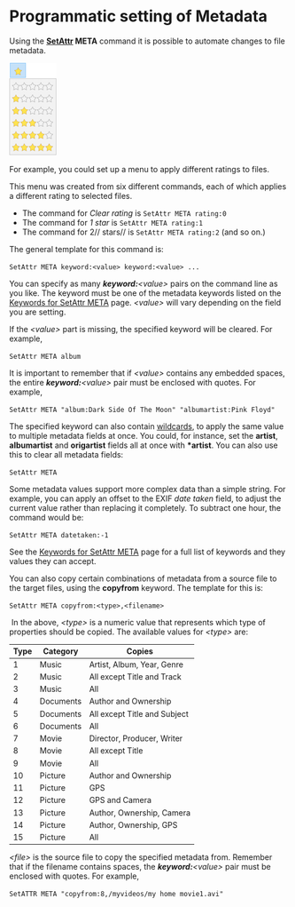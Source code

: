 # Programmatic setting of Metadata

Using the **[SetAttr](/Manual/reference/command_reference/internal_commands/setattr.md) META** command it is possible to automate changes to file metadata.

![](/Manual/images/media/13/star_rating_menu.png)

For example, you could set up a menu to apply different ratings to files.

This menu was created from six different commands, each of which applies a different rating to selected files.

- The command for *Clear rating* is `SetAttr META rating:0`
- The command for *1 star* is `SetAttr META rating:1`
- The command for 2// stars// is `SetAttr META rating:2` (and so on.)

The general template for this command is:

`SetAttr META keyword:<value> keyword:<value> ...`

You can specify as many ***keyword:**\<value\>* pairs on the command line as you like. The keyword must be one of the metadata keywords listed on the [Keywords for SetAttr META](/Manual/reference/metadata_keywords/keywords_for_setattr_meta.md) page. *\<value\>* will vary depending on the field you are setting.

If the *\<value\>* part is missing, the specified keyword will be cleared. For example,

`SetAttr META album`

It is important to remember that if *\<value\>* contains any embedded spaces, the entire ***keyword:**\<value\>* pair must be enclosed with quotes. For example,

`SetAttr META "album:Dark Side Of The Moon" "albumartist:Pink Floyd"`

The specified keyword can also contain [wildcards](/Manual/reference/wildcard_reference/pattern_matching_syntax.md), to apply the same value to multiple metadata fields at once. You could, for instance, set the **artist**, **albumartist** and **origartist** fields all at once with **\*artist**. You can also use this to clear all metadata fields:

`SetAttr META`

Some metadata values support more complex data than a simple string. For example, you can apply an offset to the EXIF *date taken* field, to adjust the current value rather than replacing it completely. To subtract one hour, the command would be:

`SetAttr META datetaken:-1`

See the [Keywords for SetAttr META](/Manual/reference/metadata_keywords/keywords_for_setattr_meta.md) page for a full list of keywords and they values they can accept.

You can also copy certain combinations of metadata from a source file to the target files, using the **copyfrom** keyword. The template for this is:

`SetAttr META copyfrom:<type>,<filename>`

 In the above, *\<type\>* is a numeric value that represents which type of properties should be copied. The available values for *\<type\>* are:

| Type | Category  | Copies                       |
|------|-----------|------------------------------|
| 1    | Music     | Artist, Album, Year, Genre   |
| 2    | Music     | All except Title and Track   |
| 3    | Music     | All                          |
| 4    | Documents | Author and Ownership         |
| 5    | Documents | All except Title and Subject |
| 6    | Documents | All                          |
| 7    | Movie     | Director, Producer, Writer   |
| 8    | Movie     | All except Title             |
| 9    | Movie     | All                          |
| 10   | Picture   | Author and Ownership         |
| 11   | Picture   | GPS                          |
| 12   | Picture   | GPS and Camera               |
| 13   | Picture   | Author, Ownership, Camera    |
| 14   | Picture   | Author, Ownership, GPS       |
| 15   | Picture   | All                          |

*\<file\>* is the source file to copy the specified metadata from. Remember that if the filename contains spaces, the ***keyword:**\<value\>* pair must be enclosed with quotes. For example,

`SetATTR META "copyfrom:8,/myvideos/my home movie1.avi"`

